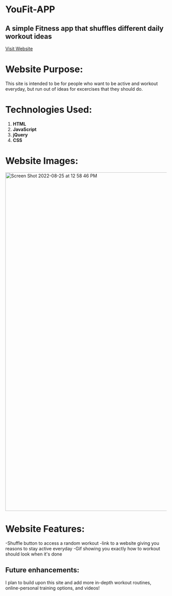 # YouFit-APP
## A simple Fitness app that shuffles different daily workout ideas 


[Visit Website](https://jordintaylor095.github.io/YouFit-APP/)

# Website Purpose:
This site is intended to be for people who want to be active and workout everyday, but run out of ideas for excercises that they should do.


# Technologies Used:

1. **HTML**
2. **JavaScript**
3. **jQuery**
4. **CSS**



# Website Images:

<img width="1057" alt="Screen Shot 2022-08-25 at 12 58 46 PM" src="https://user-images.githubusercontent.com/110190777/186725899-fcb542f3-1700-4609-9a09-7e70c2265deb.png">



# Website Features:

-Shuffle button to access a random workout
-link to a website giving you reasons to stay active everyday
-Gif showing you exactly how to workout should look when it's done



## Future enhancements:

I plan to build upon this site and add more in-depth workout routines, online-personal training options, and videos!
